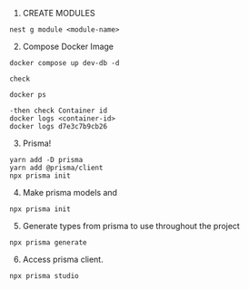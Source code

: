 1. CREATE MODULES

```
nest g module <module-name>
```

2. Compose Docker Image

```
docker compose up dev-db -d

check

docker ps

-then check Container id
docker logs <container-id>
docker logs d7e3c7b9cb26

```

3. Prisma!

```
yarn add -D prisma
yarn add @prisma/client
npx prisma init

```

4. Make prisma models and

```
npx prisma init
```

5. Generate types from prisma to use throughout the project

```
npx prisma generate
```

6. Access prisma client.

```
npx prisma studio
```
